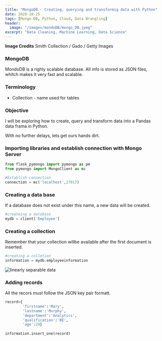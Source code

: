 ```yaml
---
title: "MongoDB - Creating, querying and transformig data with Python"
date: 2020-10-25
tags: [Mongo DB, Python, Cloud, Data Wrangling]
header:
  image: "/images/mondoDB/mongo_DB.jpeg"
excerpt: "Data Cleaning, Machine Learning, Data Science"
---
```

**Image Credits** Smith Collection / Gado / Getty Images


### MongoDB

MondoDB is a righly scalable database. All info is stored as JSON files, whitch makes it very fast and scalable.

### Terminology
* Collection - name used for tables

### Objective

I will be exploring how to create, query and transform data into a Pandas data frama in Python.

With no further delays, lets get ours hands dirt.

### Importing libraries and establish connection with Mongo Server

```python
from flask_pymongo import pymongo as pm
from pymongo import MongoClient as mc

#Establish connection
connection = mc('localhost',27017)
```

### Creating a data base
If a database does not exist under this name, a new data will be created.

```python
#createing a database
mydb = client['Employee']
```

### Creating a collection
Remember that your collection willbe available after the first document is inserted.

```python
#creating a colletion 
information = mydb.employeeinformation
```


<img src="{{ site.url }}{{ site.baseurl }}/images/mongoDB/1.jpg" alt="linearly separable data">


### Adding records
All the recors must follow the JSON key pair formatt.

```python
record={
        'firstname':'Mary',
        'lastname':'Murphy',
        'department':'Analytics',
        'qualification':'BE',
        'age':29}
        
information.insert_one(record)
```



